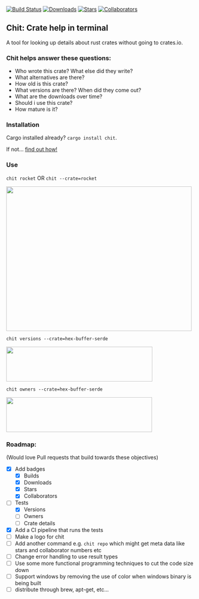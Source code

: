 [![Build Status](https://dev.azure.com/chitbuilds/chit/_apis/build/status/peterheesterman.chit?branchName=master)](https://dev.azure.com/chitbuilds/chit/_build/latest?definitionId=1&branchName=master)
[![Downloads](https://img.shields.io/crates/d/chit.svg)](https://crates.io/crates/chit)
[![Stars](https://img.shields.io/github/stars/peterheesterman/chit.svg?style=popout
)](https://github.com/peterheesterman/chit/stargazers)
[![Collaborators](https://img.shields.io/github/contributors/peterheesterman/chit.svg)](https://github.com/peterheesterman/chit/graphs/contributors)
## Chit: Crate help in terminal

A tool for looking up details about rust crates without going to crates.io.


### Chit helps answer these questions:
  - Who wrote this crate? What else did they write?
  - What alternatives are there?
  - How old is this crate?
  - What versions are there? When did they come out?
  - What are the downloads over time?
  - Should i use this crate? 
  - How mature is it? <Star rating>
  

### Installation

Cargo installed already? `cargo install chit`.

If not... [find out how!](https://doc.rust-lang.org/cargo/getting-started/installation.html)


### Use

`chit rocket` OR `chit --crate=rocket`

<img src="https://github.com/peterheesterman/chit/blob/master/readme-images/chit.png?raw=true" width="496"  height="386"/>

`chit versions --crate=hex-buffer-serde`

<img src="https://github.com/peterheesterman/chit/blob/master/readme-images/versions.png?raw=true" width="391"  height="93"/>

`chit owners --crate=hex-buffer-serde`

<img src="https://github.com/peterheesterman/chit/blob/master/readme-images/owners.png?raw=true" width="390"  height="93"/>


### Roadmap: 
(Would love Pull requests that build towards these objectives)
 - [x] Add badges
   - [x] Builds
   - [x] Downloads
   - [x] Stars
   - [x] Collaborators
 - [ ] Tests
   - [x] Versions
   - [ ] Owners
   - [ ] Crate details
 - [x] Add a CI pipeline that runs the tests
 - [ ] Make a logo for chit
 - [ ] Add another command e.g. `chit repo` which might get meta data like stars and collaborator numbers etc
 - [ ] Change error handling to use result types
 - [ ] Use some more functional programming techniques to cut the code size down
 - [ ] Support windows by removing the use of color when windows binary is being built
 - [ ] distribute through brew, apt-get, etc...
